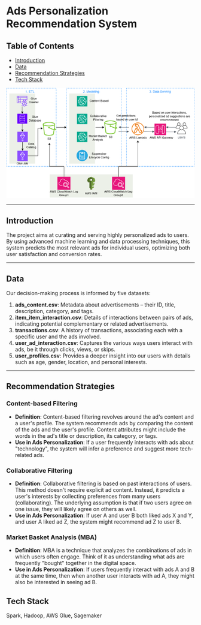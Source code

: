 # Ads Personalization Recommendation System

## Table of Contents
- [Introduction](#introduction)
- [Data](#data)
- [Recommendation Strategies](#recommendation-strategies)
- [Tech Stack](#tech-stack)

![recsys-architecture](img/recsys-architecture.png)

---

<a name="introduction"></a>
## Introduction
The project aims at curating and serving highly personalized ads to users. By using advanced machine learning and data processing techniques, this system predicts the most relevant ads for individual users, optimizing both user satisfaction and conversion rates.

---

<a name="data"></a>
## Data
Our decision-making process is informed by five datasets:

1. **ads_content.csv**: Metadata about advertisements – their ID, title, description, category, and tags.
2. **item_item_interaction.csv**: Details of interactions between pairs of ads, indicating potential complementary or related advertisements.
3. **transactions.csv**: A history of transactions, associating each with a specific user and the ads involved.
4. **user_ad_interaction.csv**: Captures the various ways users interact with ads, be it through clicks, views, or skips.
5. **user_profiles.csv**: Provides a deeper insight into our users with details such as age, gender, location, and personal interests.

---

<a name="recommendation-strategies"></a>
## Recommendation Strategies

### Content-based Filtering
- **Definition**: Content-based filtering revolves around the ad's content and a user's profile. The system recommends ads by comparing the content of the ads and the user's profile. Content attributes might include the words in the ad's title or description, its category, or tags.
- **Use in Ads Personalization**: If a user frequently interacts with ads about "technology", the system will infer a preference and suggest more tech-related ads.

### Collaborative Filtering
- **Definition**: Collaborative filtering is based on past interactions of users. This method doesn't require explicit ad content. Instead, it predicts a user's interests by collecting preferences from many users (collaborating). The underlying assumption is that if two users agree on one issue, they will likely agree on others as well.
- **Use in Ads Personalization**: If user A and user B both liked ads X and Y, and user A liked ad Z, the system might recommend ad Z to user B.

### Market Basket Analysis (MBA)
- **Definition**: MBA is a technique that analyzes the combinations of ads in which users often engage. Think of it as understanding what ads are frequently "bought" together in the digital space.
- **Use in Ads Personalization**: If users frequently interact with ads A and B at the same time, then when another user interacts with ad A, they might also be interested in seeing ad B.

<a name="tech-stack"></a>
## Tech Stack

Spark, Hadoop, AWS Glue, Sagemaker